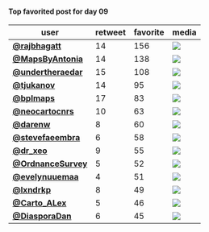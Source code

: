 #### Top favorited post for day 09
| user                                           |   retweet |   favorite | media                                               |
|------------------------------------------------|-----------|------------|-----------------------------------------------------|
| **[@rajbhagatt](https://t.co/o7RzU2X45o)**     |        14 |        156 | ![](http://pbs.twimg.com/media/EmZNF7TVkAgxCIz.jpg) |
| **[@MapsByAntonia](https://t.co/hCzsk5bY2d)**  |        14 |        138 | ![](http://pbs.twimg.com/media/EmXz5o4XcAAoytp.jpg) |
| **[@undertheraedar](https://t.co/pmqfaNVGFZ)** |        15 |        108 | ![](http://pbs.twimg.com/media/EmXvQQjW8AUEKws.png) |
| **[@tjukanov](https://t.co/zPZXMztkfD)**       |        14 |         95 | ![](http://pbs.twimg.com/media/EmXX9JZXYAAsvsu.jpg) |
| **[@bplmaps](https://t.co/BojrBdVGaV)**        |        17 |         83 | ![](http://pbs.twimg.com/media/EmZOMiNXUAIxdA4.jpg) |
| **[@neocartocnrs](https://t.co/9Xmc30xER0)**   |        10 |         63 | ![](http://pbs.twimg.com/media/EmXSF-HWMAUepZj.jpg) |
| **[@darenw](https://t.co/3fzMBzEupj)**         |         8 |         60 | ![](http://pbs.twimg.com/media/EmZFF_oW8AAueoI.jpg) |
| **[@stevefaeembra](https://t.co/5sASWIoLTp)**  |         6 |         58 | ![](http://pbs.twimg.com/media/EmYUtyXXYAEv8QU.jpg) |
| **[@dr_xeo](https://t.co/jUIzcFkwO3)**         |         9 |         55 | ![](http://pbs.twimg.com/media/EmY87WXXMAEvAKn.png) |
| **[@OrdnanceSurvey](https://t.co/NdKHGs5EFl)** |         5 |         52 | ![](http://pbs.twimg.com/media/EmX2AnsWEAU8TPw.jpg) |
| **[@evelynuuemaa](https://t.co/kmBxsvIN2t)**   |         4 |         51 | ![](http://pbs.twimg.com/media/EmYBURMXIAAspG_.jpg) |
| **[@lxndrkp](https://t.co/ZkQlJOYUnz)**        |         8 |         49 | ![](http://pbs.twimg.com/media/EmXseBhXEAI6JfE.png) |
| **[@Carto_ALex](https://t.co/mNYlmN47NC)**     |         5 |         46 | ![](http://pbs.twimg.com/media/EmawV-MXEAArf2q.png) |
| **[@DiasporaDan](https://t.co/6KCUfsA8xP)**    |         6 |         45 | ![](http://pbs.twimg.com/media/EmYHOkEXcAAhXIw.jpg) |
 
